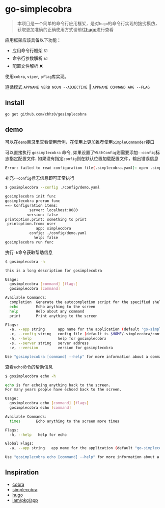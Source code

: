 # go-simplecobra

> 本项目是一个简单的命令行应用框架，是对`hugo`的命令行实现的拙劣模仿，获取更加准确的正确使用方式请前往[hugo](https://github.com/gohugoio/hugo)进行查看

应用框架应该具备以下功能：
- 应用命令行框架 ☑️
- 命令行参数解析 ☑️
- 配置文件解析 ❌

使用`cobra`, `viper`, `pflag`库实现。

遵循模式 `APPNAME VERB NOUN --ADJECTIVE` || `APPNAME COMMAND ARG --FLAG`

## install
```bash
go get github.com/chhz0/gosimplecobra
```

## demo

可以在`demo`目录里查看使用示例，在使用上更加推荐使用`SimpleCommander`接口

可以直接执行 `gosimplecobra` 命令, 如果设置了`WithConfig`则需要添加`--config`标志指定配置文件. 如果没有指定`config`则在默认位置加载配置文件，输出错误信息
```bash
Error: failed to read configuration file(.simplecobra.yaml): open .simplecobra.yaml: no such file or directory
```

补充`--config`标志信息即可正常执行
```bash
$ gosimplecobra --config ./config/demo.yaml

gosimplecobra init func
gosimplecobra prerun func
==> Configuration items:
           server: localhost:8080
          version: false
printoption.print: something to print
 printoption.from: user
              app: simplecobra
           config: ./config/demo.yaml
             help: false
gosimplecobra run func
```

执行`-h`命令获取帮助信息
```bash
$ gosimplecobra -h

this is a long description for gosimplecobra

Usage:
  gosimplecobra [command] [flags]
  gosimplecobra [command]

Available Commands:
  completion  Generate the autocompletion script for the specified shell
  echo        Echo anything to the screen
  help        Help about any command
  print       Print anything to the screen

Flags:
  -a, --app string      app name for the application (default "go-simplecobra")
  -c, --config string   config file (default is $HOME/.simplecobra/config.yaml) (default ".simplecobra.yaml")
  -h, --help            help for gosimplecobra
  -s, --server string   server address
  -v, --version         version for gosimplecobra

Use "gosimplecobra [command] --help" for more information about a command.
```

查看`echo`命令的帮助信息
```bash
$ gosimplecobra echo -h

echo is for echoing anything back to the screen.
For many years people have echoed back to the screen.

Usage:
  gosimplecobra echo [command] [flags]
  gosimplecobra echo [command]

Available Commands:
  times       Echo anything to the screen more times

Flags:
  -h, --help   help for echo

Global Flags:
  -a, --app string   app name for the application (default "go-simplecobra")

Use "gosimplecobra echo [command] --help" for more information about a command.
```

## Inspiration

- [cobra](https://github.com/spf13/cobra)
- [simplecobra](https://github.com/bep/simplecobra)
- [hugo](https://github.com/gohugoio/hugo)
- [iam/pkg/app](https://github.com/marmotedu/iam)